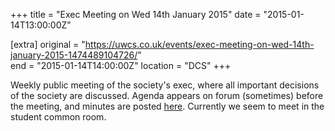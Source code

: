 +++
title = "Exec Meeting on Wed 14th January 2015"
date = "2015-01-14T13:00:00Z"

[extra]
original = "https://uwcs.co.uk/events/exec-meeting-on-wed-14th-january-2015-1474489104726/"    
end = "2015-01-14T14:00:00Z"
location = "DCS"
+++

Weekly public meeting of the society's exec, where all important decisions of the society are discussed. Agenda appears on forum (sometimes) before the meeting, and minutes are posted [here](https://uwcs.co.uk/minutes/1/). Currently we seem to meet in the student common room.

